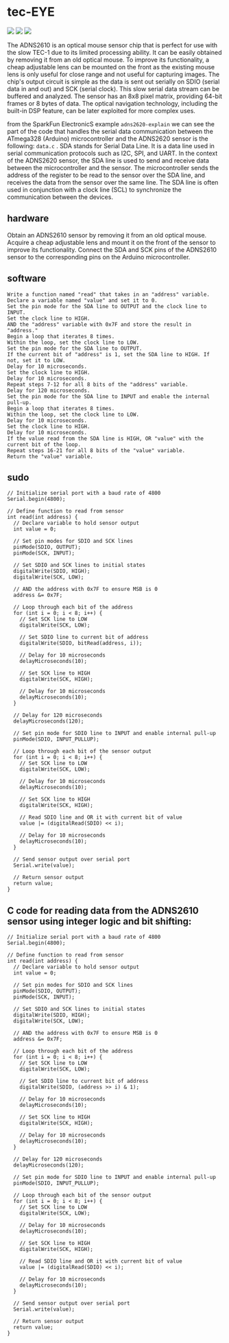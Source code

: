 # tec-EYE


![](https://github.com/SteveJustin1963/tec-EYE/blob/master/pics/eye-ball-bw.png)
![](https://github.com/SteveJustin1963/tec-EYE/blob/master/pics/chip1.png)
![](https://github.com/SteveJustin1963/tec-EYE/blob/master/pics/lens1.png)


The ADNS2610 is an optical mouse sensor chip that is perfect for use with the slow TEC-1 due to its limited processing ability. It can be easily obtained by removing it from an old optical mouse. To improve its functionality, a cheap adjustable lens can be mounted on the front as the existing mouse lens is only useful for close range and not useful for capturing images. The chip's output circuit is simple as the data is sent out serially on SDIO (serial data in and out) and SCK (serial clock). This slow serial data stream can be buffered and analyzed. The sensor has an 8x8 pixel matrix, providing 64-bit frames or 8 bytes of data. The optical navigation technology, including the built-in DSP feature, can be later exploited for more complex uses.

from the SparkFun ElectronicS example `adns2620-explain` we can see the part of the code that handles the serial data communication between the ATmega328 (Arduino) microcontroller and the ADNS2620 sensor is the following: `data.c` .
SDA stands for Serial Data Line. It is a data line used in serial communication protocols such as I2C, SPI, and UART. In the context of the ADNS2620 sensor, the SDA line is used to send and receive data between the microcontroller and the sensor. The microcontroller sends the address of the register to be read to the sensor over the SDA line, and receives the data from the sensor over the same line. The SDA line is often used in conjunction with a clock line (SCL) to synchronize the communication between the devices.

## hardware
Obtain an ADNS2610 sensor by removing it from an old optical mouse.
Acquire a cheap adjustable lens and mount it on the front of the sensor to improve its functionality.
Connect the SDA and SCK pins of the ADNS2610 sensor to the corresponding pins on the Arduino microcontroller.

## software
```
Write a function named "read" that takes in an "address" variable.
Declare a variable named "value" and set it to 0.
Set the pin mode for the SDA line to OUTPUT and the clock line to INPUT.
Set the clock line to HIGH.
AND the "address" variable with 0x7F and store the result in "address."
Begin a loop that iterates 8 times.
Within the loop, set the clock line to LOW.
Set the pin mode for the SDA line to OUTPUT.
If the current bit of "address" is 1, set the SDA line to HIGH. If not, set it to LOW.
Delay for 10 microseconds.
Set the clock line to HIGH.
Delay for 10 microseconds.
Repeat steps 7-12 for all 8 bits of the "address" variable.
Delay for 120 microseconds.
Set the pin mode for the SDA line to INPUT and enable the internal pull-up.
Begin a loop that iterates 8 times.
Within the loop, set the clock line to LOW.
Delay for 10 microseconds.
Set the clock line to HIGH.
Delay for 10 microseconds.
If the value read from the SDA line is HIGH, OR "value" with the current bit of the loop.
Repeat steps 16-21 for all 8 bits of the "value" variable.
Return the "value" variable.
```
## sudo 
```
// Initialize serial port with a baud rate of 4800
Serial.begin(4800);

// Define function to read from sensor
int read(int address) {
  // Declare variable to hold sensor output
  int value = 0;

  // Set pin modes for SDIO and SCK lines
  pinMode(SDIO, OUTPUT);
  pinMode(SCK, INPUT);

  // Set SDIO and SCK lines to initial states
  digitalWrite(SDIO, HIGH);
  digitalWrite(SCK, LOW);

  // AND the address with 0x7F to ensure MSB is 0
  address &= 0x7F;

  // Loop through each bit of the address
  for (int i = 0; i < 8; i++) {
    // Set SCK line to LOW
    digitalWrite(SCK, LOW);

    // Set SDIO line to current bit of address
    digitalWrite(SDIO, bitRead(address, i));

    // Delay for 10 microseconds
    delayMicroseconds(10);

    // Set SCK line to HIGH
    digitalWrite(SCK, HIGH);

    // Delay for 10 microseconds
    delayMicroseconds(10);
  }

  // Delay for 120 microseconds
  delayMicroseconds(120);

  // Set pin mode for SDIO line to INPUT and enable internal pull-up
  pinMode(SDIO, INPUT_PULLUP);

  // Loop through each bit of the sensor output
  for (int i = 0; i < 8; i++) {
    // Set SCK line to LOW
    digitalWrite(SCK, LOW);

    // Delay for 10 microseconds
    delayMicroseconds(10);

    // Set SCK line to HIGH
    digitalWrite(SCK, HIGH);

    // Read SDIO line and OR it with current bit of value
    value |= (digitalRead(SDIO) << i);

    // Delay for 10 microseconds
    delayMicroseconds(10);
  }

  // Send sensor output over serial port
  Serial.write(value);

  // Return sensor output
  return value;
}
```

## C code for reading data from the ADNS2610 sensor using integer logic and bit shifting:
```
// Initialize serial port with a baud rate of 4800
Serial.begin(4800);

// Define function to read from sensor
int read(int address) {
  // Declare variable to hold sensor output
  int value = 0;

  // Set pin modes for SDIO and SCK lines
  pinMode(SDIO, OUTPUT);
  pinMode(SCK, INPUT);

  // Set SDIO and SCK lines to initial states
  digitalWrite(SDIO, HIGH);
  digitalWrite(SCK, LOW);

  // AND the address with 0x7F to ensure MSB is 0
  address &= 0x7F;

  // Loop through each bit of the address
  for (int i = 0; i < 8; i++) {
    // Set SCK line to LOW
    digitalWrite(SCK, LOW);

    // Set SDIO line to current bit of address
    digitalWrite(SDIO, (address >> i) & 1);

    // Delay for 10 microseconds
    delayMicroseconds(10);

    // Set SCK line to HIGH
    digitalWrite(SCK, HIGH);

    // Delay for 10 microseconds
    delayMicroseconds(10);
  }

  // Delay for 120 microseconds
  delayMicroseconds(120);

  // Set pin mode for SDIO line to INPUT and enable internal pull-up
  pinMode(SDIO, INPUT_PULLUP);

  // Loop through each bit of the sensor output
  for (int i = 0; i < 8; i++) {
    // Set SCK line to LOW
    digitalWrite(SCK, LOW);

    // Delay for 10 microseconds
    delayMicroseconds(10);

    // Set SCK line to HIGH
    digitalWrite(SCK, HIGH);

    // Read SDIO line and OR it with current bit of value
    value |= (digitalRead(SDIO) << i);

    // Delay for 10 microseconds
    delayMicroseconds(10);
  }

  // Send sensor output over serial port
  Serial.write(value);

  // Return sensor output
  return value;
}
```

